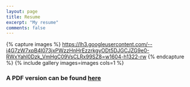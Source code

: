 ```yaml
---
layout: page
title: Resume
excerpt: "My resume"
comments: false
---
```


{% capture images %}
    https://lh3.googleusercontent.com/--i4G7zW7xpB4I073jxPWzzHnHrEzzrkgyODt5DJGCJZG9e0-RWxYahI0Dzk_VmHgC09VsCLRx99SZ8=w1604-h1322-rw
{% endcapture %}
{% include gallery images=images cols=1 %}

### A PDF version can be found [here](https://drive.google.com/open?id=0BxmqYm4JMOZfcHZ0SkJSeTdQSHM)
